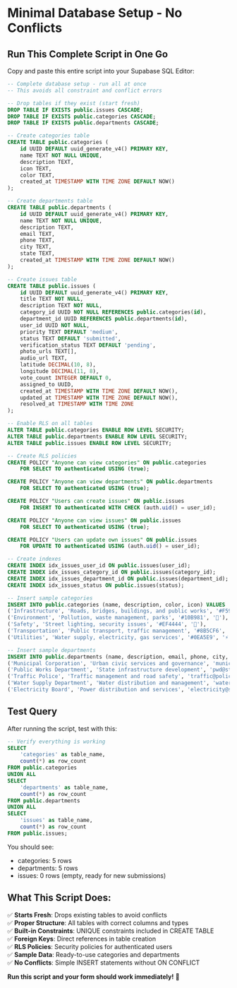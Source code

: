 # Minimal Database Setup - No Conflicts

## Run This Complete Script in One Go

Copy and paste this entire script into your Supabase SQL Editor:

```sql
-- Complete database setup - run all at once
-- This avoids all constraint and conflict errors

-- Drop tables if they exist (start fresh)
DROP TABLE IF EXISTS public.issues CASCADE;
DROP TABLE IF EXISTS public.categories CASCADE;
DROP TABLE IF EXISTS public.departments CASCADE;

-- Create categories table
CREATE TABLE public.categories (
    id UUID DEFAULT uuid_generate_v4() PRIMARY KEY,
    name TEXT NOT NULL UNIQUE,
    description TEXT,
    icon TEXT,
    color TEXT,
    created_at TIMESTAMP WITH TIME ZONE DEFAULT NOW()
);

-- Create departments table
CREATE TABLE public.departments (
    id UUID DEFAULT uuid_generate_v4() PRIMARY KEY,
    name TEXT NOT NULL UNIQUE,
    description TEXT,
    email TEXT,
    phone TEXT,
    city TEXT,
    state TEXT,
    created_at TIMESTAMP WITH TIME ZONE DEFAULT NOW()
);

-- Create issues table
CREATE TABLE public.issues (
    id UUID DEFAULT uuid_generate_v4() PRIMARY KEY,
    title TEXT NOT NULL,
    description TEXT NOT NULL,
    category_id UUID NOT NULL REFERENCES public.categories(id),
    department_id UUID REFERENCES public.departments(id),
    user_id UUID NOT NULL,
    priority TEXT DEFAULT 'medium',
    status TEXT DEFAULT 'submitted',
    verification_status TEXT DEFAULT 'pending',
    photo_urls TEXT[],
    audio_url TEXT,
    latitude DECIMAL(10, 8),
    longitude DECIMAL(11, 8),
    vote_count INTEGER DEFAULT 0,
    assigned_to UUID,
    created_at TIMESTAMP WITH TIME ZONE DEFAULT NOW(),
    updated_at TIMESTAMP WITH TIME ZONE DEFAULT NOW(),
    resolved_at TIMESTAMP WITH TIME ZONE
);

-- Enable RLS on all tables
ALTER TABLE public.categories ENABLE ROW LEVEL SECURITY;
ALTER TABLE public.departments ENABLE ROW LEVEL SECURITY;
ALTER TABLE public.issues ENABLE ROW LEVEL SECURITY;

-- Create RLS policies
CREATE POLICY "Anyone can view categories" ON public.categories
    FOR SELECT TO authenticated USING (true);

CREATE POLICY "Anyone can view departments" ON public.departments
    FOR SELECT TO authenticated USING (true);

CREATE POLICY "Users can create issues" ON public.issues
    FOR INSERT TO authenticated WITH CHECK (auth.uid() = user_id);

CREATE POLICY "Anyone can view issues" ON public.issues
    FOR SELECT TO authenticated USING (true);

CREATE POLICY "Users can update own issues" ON public.issues
    FOR UPDATE TO authenticated USING (auth.uid() = user_id);

-- Create indexes
CREATE INDEX idx_issues_user_id ON public.issues(user_id);
CREATE INDEX idx_issues_category_id ON public.issues(category_id);
CREATE INDEX idx_issues_department_id ON public.issues(department_id);
CREATE INDEX idx_issues_status ON public.issues(status);

-- Insert sample categories
INSERT INTO public.categories (name, description, color, icon) VALUES
('Infrastructure', 'Roads, bridges, buildings, and public works', '#F59E0B', '🏗️'),
('Environment', 'Pollution, waste management, parks', '#10B981', '🌿'),
('Safety', 'Street lighting, security issues', '#EF4444', '🚨'),
('Transportation', 'Public transport, traffic management', '#8B5CF6', '🚌'),
('Utilities', 'Water supply, electricity, gas services', '#0EA5E9', '⚡');

-- Insert sample departments
INSERT INTO public.departments (name, description, email, phone, city, state) VALUES
('Municipal Corporation', 'Urban civic services and governance', 'municipal@city.gov.in', '+91-1950', 'Major Cities', 'Various States'),
('Public Works Department', 'State infrastructure development', 'pwd@state.gov.in', '+91-1070', 'State Capital', 'Various States'),
('Traffic Police', 'Traffic management and road safety', 'traffic@police.gov.in', '+91-103', 'All Cities', 'Various States'),
('Water Supply Department', 'Water distribution and management', 'water@municipal.gov.in', '+91-1916', 'All Cities', 'Various States'),
('Electricity Board', 'Power distribution and services', 'electricity@state.gov.in', '+91-1912', 'State Capital', 'Various States');
```

## Test Query

After running the script, test with this:

```sql
-- Verify everything is working
SELECT 
    'categories' as table_name, 
    count(*) as row_count 
FROM public.categories
UNION ALL
SELECT 
    'departments' as table_name, 
    count(*) as row_count 
FROM public.departments
UNION ALL
SELECT 
    'issues' as table_name, 
    count(*) as row_count 
FROM public.issues;
```

You should see:
- categories: 5 rows
- departments: 5 rows  
- issues: 0 rows (empty, ready for new submissions)

## What This Script Does:

✅ **Starts Fresh**: Drops existing tables to avoid conflicts  
✅ **Proper Structure**: All tables with correct columns and types  
✅ **Built-in Constraints**: UNIQUE constraints included in CREATE TABLE  
✅ **Foreign Keys**: Direct references in table creation  
✅ **RLS Policies**: Security policies for authenticated users  
✅ **Sample Data**: Ready-to-use categories and departments  
✅ **No Conflicts**: Simple INSERT statements without ON CONFLICT  

**Run this script and your form should work immediately!** 🚀